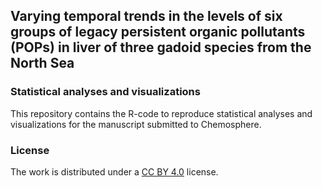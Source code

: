 ## Varying temporal trends in the levels of six groups of legacy persistent organic pollutants (POPs) in liver of three gadoid species from the North Sea
### Statistical analyses and visualizations
This repository contains the R-code to reproduce statistical analyses and visualizations for the manuscript submitted to Chemosphere.

### License
The work is distributed under a [CC BY 4.0](https://creativecommons.org/licenses/by/4.0/) license.

